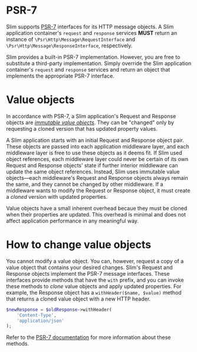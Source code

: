 # PSR-7

Slim supports [PSR-7](https://github.com/php-fig/http-message) interfaces for its HTTP message objects. A Slim application container's `request` and `response` services **MUST** return an instance of `\Psr\Http\Message\RequestInterface` and `\Psr\Http\Message\ResponseInterface`, respectively.

Slim provides a built-in PSR-7 implementation. However, you are free to substitute a third-party implementation. Simply override the Slim application container's `request` and `response` services and return an object that implements the appropriate PSR-7 interface.

# Value objects

In accordance with PSR-7, a Slim application's Request and Response objects are [_immutable value objects_](http://en.wikipedia.org/wiki/Value_object). They can be "changed" only by requesting a cloned version that has updated property values.

A Slim application starts with an initial Request and Response object pair. These objects are passed into each application middleware layer, and each middleware layer is free to use these objects as it deems fit. If Slim used object references, each middleware layer could never be certain of its own Request and Response objects' state if further interior middleware can update the same object references. Instead, Slim uses immutable value objects—each middleware's Request and Response objects always remain the same, and they cannot be changed by other middleware. If a middleware wants to modify the Request or Response object, it must create a _cloned_ version with updated properties.

Value objects have a small inherent overhead becaue they must be cloned when their properties are updated. This overhead is minimal and does not affect application performance in any meaningful way.

# How to change value objects

You cannot modify a value object. You can, however, request a copy of a value object that contains your desired changes. Slim's Request and Response objects implement the PSR-7 message interfaces. These interfaces provide methods that have the `with` prefix, and you can invoke these methods to _clone_ value objects and apply updated properties. For example, the Response object has a `withHeader($name, $value)` method that returns a cloned value object with a new HTTP header.

```php
$newResponse = $oldResponse->withHeader(
    'Content-Type',
    'application/json'
);
```

Refer to the [PSR-7 documentation](http://www.php-fig.org/psr/psr-7/) for more information about these methods.
